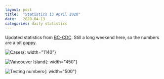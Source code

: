 ```yaml
---
layout: post
title:  "Statistics 13 April 2020"
date:   2020-04-13
categories: daily statistics
---
```


Updated statistics from [BC-CDC](http://www.bccdc.ca/health-info/diseases-conditions/covid-19/case-counts-press-statements).  Still a long weekend here, so the numbers are a bit gappy.

![Cases](/covid19BCStats/images/2020-04-13-Cases.png){: width="1140"}

![Vancouver Island](/covid19BCStats/images/2020-04-13-VancouverIsland.png){: width="450"}

![Testing numbers](/covid19BCStats/images/2020-04-13-TestingRate.png){: width="500"}
